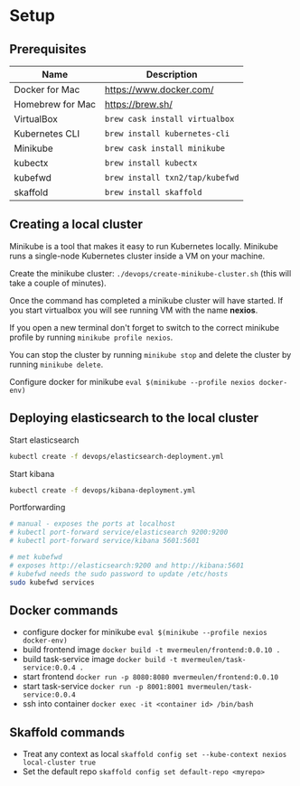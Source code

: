 # Setup

## Prerequisites

| Name             | Description                     |
| ---------------- | ------------------------------- |
| Docker for Mac   | https://www.docker.com/         |
| Homebrew for Mac | https://brew.sh/                |
| VirtualBox       | `brew cask install virtualbox`  |
| Kubernetes CLI   | `brew install kubernetes-cli`   |
| Minikube         | `brew cask install minikube`    |
| kubectx          | `brew install kubectx`          |
| kubefwd          | `brew install txn2/tap/kubefwd` |
| skaffold         | `brew install skaffold`         |

## Creating a local cluster

Minikube is a tool that makes it easy to run Kubernetes locally. Minikube runs a single-node Kubernetes cluster inside a VM on your machine.

Create the minikube cluster: `./devops/create-minikube-cluster.sh` (this will take a couple of minutes).

Once the command has completed a minikube cluster will have started. If you start virtualbox you will see running VM with the name **nexios**.

If you open a new terminal don't forget to switch to the correct minikube profile by running `minikube profile nexios`.

You can stop the cluster by running `minikube stop` and delete the cluster by running `minikube delete`.

Configure docker for minikube `eval $(minikube --profile nexios docker-env)`

## Deploying elasticsearch to the local cluster

Start elasticsearch

```bash
kubectl create -f devops/elasticsearch-deployment.yml
```

Start kibana

```bash
kubectl create -f devops/kibana-deployment.yml
```

Portforwarding

```bash
# manual - exposes the ports at localhost
# kubectl port-forward service/elasticsearch 9200:9200
# kubectl port-forward service/kibana 5601:5601

# met kubefwd
# exposes http://elasticsearch:9200 and http://kibana:5601
# kubefwd needs the sudo password to update /etc/hosts
sudo kubefwd services
```

## Docker commands

- configure docker for minikube `eval $(minikube --profile nexios docker-env)`
- build frontend image `docker build -t mvermeulen/frontend:0.0.10 .`
- build task-service image `docker build -t mvermeulen/task-service:0.0.4 .`
- start frontend `docker run -p 8080:8080 mvermeulen/frontend:0.0.10`
- start task-service `docker run -p 8001:8001 mvermeulen/task-service:0.0.4`
- ssh into container `docker exec -it <container id> /bin/bash`

## Skaffold commands

- Treat any context as local `skaffold config set --kube-context nexios local-cluster true`
- Set the default repo `skaffold config set default-repo <myrepo>`
